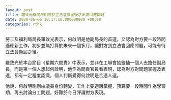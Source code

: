 ```yaml
---
layout: post
title: 羅致光稱何啟明或於立法會換屆後才出席回應問題
date: 2020-06-06 10:17:10.000000000 +08:00
categories: rthk
---
```


勞工及福利局局長羅致光表示，何啟明是他副局長的首選，又認為對方要一段時間適應新工作，初步並無打算於未來一個多月，讓對方到立法會回應問題，可能有待立法會換屆之後。

羅致光於本台節目《星期六問責》中表示，並非在工聯會抽籤抽一個人去擔任副局長，而是第一個人想起何啟明，他作為問責官員看表現，認為對方對問題掌握及表達，都有一定程度認識，個人判斷覺得何啟明是合適人選。

他說，何啟明剛剛由議員身份轉變，工作上要適應掌握，預算要一段時間作為學習期，再去討論分工問題，好難於今日評論對方表現。

